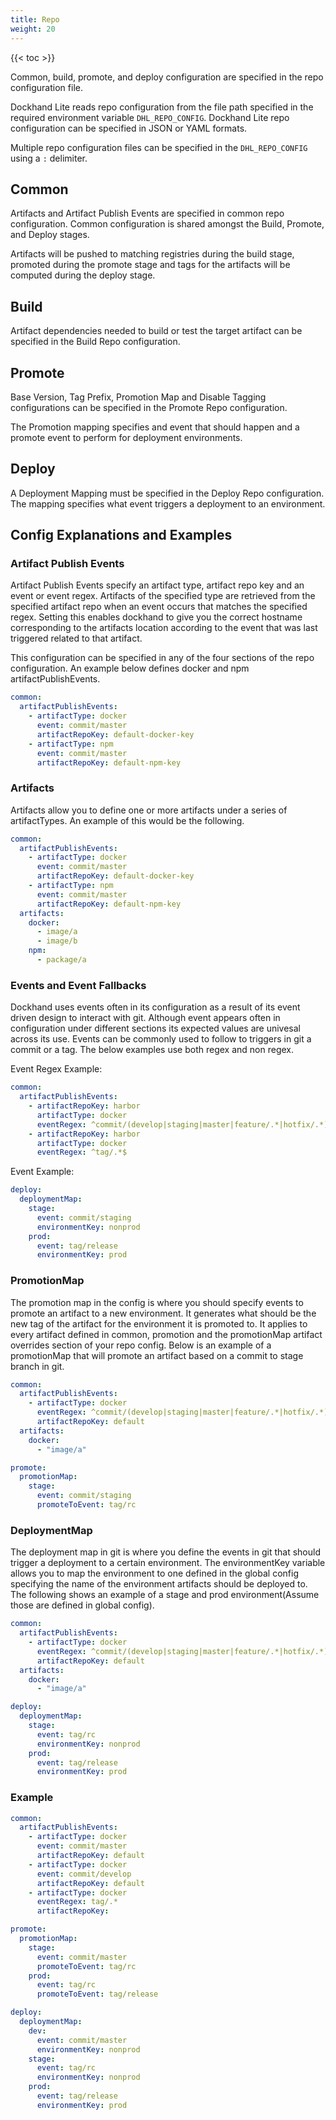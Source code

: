 ```yaml
---
title: Repo
weight: 20
---
```


{{< toc >}}

Common, build, promote, and deploy configuration are specified in the repo configuration file.

Dockhand Lite reads repo configuration from the file path specified in the required environment variable `DHL_REPO_CONFIG`. Dockhand Lite repo configuration can be specified in JSON or YAML formats.

Multiple repo configuration files can be specified in the `DHL_REPO_CONFIG` using a `:` delimiter.

## Common

Artifacts and Artifact Publish Events are specified in common repo configuration. Common configuration is shared amongst the Build, Promote, and Deploy stages.

Artifacts will be pushed to matching registries during the build stage, promoted during the promote stage and tags for the artifacts will be computed during the deploy stage.

## Build

Artifact dependencies needed to build or test the target artifact can be specified in the Build Repo configuration.

## Promote

Base Version, Tag Prefix, Promotion Map and Disable Tagging configurations can be specified in the Promote Repo configuration.

The Promotion mapping specifies and event that should happen and a promote event to perform for deployment environments.

## Deploy

A Deployment Mapping must be specified in the Deploy Repo configuration. The mapping specifies what event triggers a deployment to an environment.

## Config Explanations and Examples

### Artifact Publish Events

Artifact Publish Events specify an artifact type, artifact repo key and an event or event regex. Artifacts of the specified type are retrieved from the specified artifact repo when an event occurs that matches the specified regex. Setting this enables dockhand to give you the correct hostname corresponding to the artifacts location according to the event that was last triggered related to that artifact.

This configuration can be specified in any of the four sections of the repo configuration. An example below defines docker and npm artifactPublishEvents.

```yaml
common:
  artifactPublishEvents:
    - artifactType: docker
      event: commit/master
      artifactRepoKey: default-docker-key
    - artifactType: npm
      event: commit/master
      artifactRepoKey: default-npm-key
```

### Artifacts
 
Artifacts allow you to define one or more artifacts under a series of artifactTypes. An example of this would be the following.

```yaml
common:
  artifactPublishEvents:
    - artifactType: docker
      event: commit/master
      artifactRepoKey: default-docker-key
    - artifactType: npm
      event: commit/master
      artifactRepoKey: default-npm-key
  artifacts:
    docker:
      - image/a
      - image/b
    npm:
      - package/a
```

### Events and Event Fallbacks

Dockhand uses events often in its configuration as a result of its event driven design to interact with git. Although event appears often in configuration under different sections its expected values are univesal across its use. Events can be commonly used to follow to triggers in git a commit or a tag. The below examples use both regex and non regex.

Event Regex Example:
```yaml
common:
  artifactPublishEvents:
    - artifactRepoKey: harbor
      artifactType: docker
      eventRegex: ^commit/(develop|staging|master|feature/.*|hotfix/.*)$
    - artifactRepoKey: harbor
      artifactType: docker
      eventRegex: ^tag/.*$
```

Event Example: 
```yaml
deploy:
  deploymentMap:
    stage:
      event: commit/staging
      environmentKey: nonprod
    prod:
      event: tag/release
      environmentKey: prod
```

### PromotionMap

The promotion map in the config is where you should specify events to promote an artifact to a new environment. It generates what should be the new tag of the artifact for the environment it is promoted to. It applies to every artifact defined in common, promotion and the promotionMap artifact overrides section of your repo config. Below is an example of a promotionMap that will promote an artifact based on a commit to stage branch in git.

```yaml
common:
  artifactPublishEvents:
    - artifactType: docker
      eventRegex: ^commit/(develop|staging|master|feature/.*|hotfix/.*)$
      artifactRepoKey: default
  artifacts:
    docker:
      - "image/a"

promote:
  promotionMap:
    stage:
      event: commit/staging
      promoteToEvent: tag/rc
```

### DeploymentMap

The deployment map in git is where you define the events in git that should trigger a deployment to a certain environment. The environmentKey variable allows you to map the environment to one defined in the global config specifying the name of the environment artifacts should be deployed to. The following shows an example of a stage and prod environment(Assume those are defined in global config).

```yaml
common:
  artifactPublishEvents:
    - artifactType: docker
      eventRegex: ^commit/(develop|staging|master|feature/.*|hotfix/.*)$
      artifactRepoKey: default
  artifacts:
    docker:
      - "image/a"

deploy:
  deploymentMap:
    stage:
      event: tag/rc
      environmentKey: nonprod
    prod:
      event: tag/release
      environmentKey: prod
```

### Example

```yaml
common:
  artifactPublishEvents:
    - artifactType: docker
      event: commit/master
      artifactRepoKey: default
    - artifactType: docker
      event: commit/develop
      artifactRepoKey: default
    - artifactType: docker
      eventRegex: tag/.*
      artifactRepoKey: 

promote:
  promotionMap:
    stage:
      event: commit/master
      promoteToEvent: tag/rc
    prod:
      event: tag/rc
      promoteToEvent: tag/release

deploy:
  deploymentMap:
    dev:
      event: commit/master
      environmentKey: nonprod
    stage:
      event: tag/rc
      environmentKey: nonprod
    prod:
      event: tag/release
      environmentKey: prod

```
